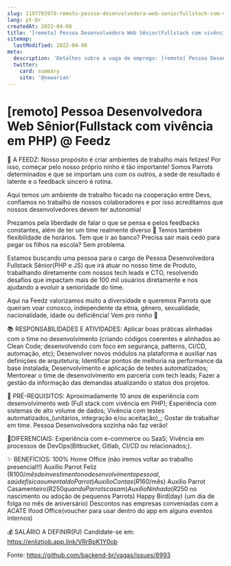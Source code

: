 ```yaml
---
slug: 1197765978-remoto-pessoa-desenvolvedora-web-seniorfullstack-com-vivencia-em-php-at-feedz
lang: pt-br
createdAt: 2022-04-08
title: '[remoto] Pessoa Desenvolvedora Web Sênior(Fullstack com vivência em PHP) @ Feedz - Vaga de Emprego'
sitemap:
  lastModified: 2022-04-08
meta:
  description: 'Detalhes sobre a vaga de emprego: [remoto] Pessoa Desenvolvedora Web Sênior(Fullstack com vivência em PHP) @ Feedz'
  twitter:
    card: summary
    site: '@nawarian'
---
```


# [remoto] Pessoa Desenvolvedora Web Sênior(Fullstack com vivência em PHP) @ Feedz

🚀 A FEEDZ:
Nosso propósito é criar ambientes de trabalho mais felizes! Por isso, começar pelo nosso próprio ninho é tão importante! Somos Parrots determinados e que se importam uns com os outros, a sede de resultado é latente e o feedback sincero é rotina.

Aqui temos um ambiente de trabalho focado na cooperação entre Devs, confiamos no trabalho de nossos colaboradores e por isso acreditamos que nossos desenvolvedores devem ter autonomia!

Prezamos pela liberdade de falar o que se pensa e pelos feedbacks constantes, além de ter um time realmente diverso 💙 Temos também flexibilidade de horários. Tem que ir ao banco? Precisa sair mais cedo para pegar os filhos na escola? Sem problema.

Estamos buscando uma pessoa para o cargo de Pessoa Desenvolvedora Fullstack Sênior(PHP e JS) que irá atuar no nosso time de Produto, trabalhando diretamente com nossos tech leads e CTO, resolvendo desafios que impactam mais de 100 mil usuários diretamente e nos ajudando a evoluir a senioridade do time.

Aqui na Feedz valorizamos muito a diversidade e queremos Parrots que queiram voar conosco, independente da etnia, gênero, sexualidade, nacionalidade, idade ou deficiência! Vem pro ninho 💛

📚 RESPONSABILIDADES E ATIVIDADES:
Aplicar boas práticas alinhadas com o time no desenvolvimento (criando códigos coerentes e alinhados ao Clean Code; desenvolvendo com foco em segurança, patterns, CI/CD, automação, etc);
Desenvolver novos módulos na plataforma e auxiliar nas definições de arquitetura;
Identificar pontos de melhoria na performance da base instalada;
Desenvolvimento e aplicação de testes automatizados;
Mentorear o time de desenvolvimento em parceria com tech leads;
Fazer a gestão da informação das demandas atualizando o status dos projetos.

🥇 PRÉ-REQUISITOS:
Aproximadamente 10 anos de experiência com desenvolvimento web (Full stack com vivência em PHP);
Experiência com sistemas de alto volume de dados;
Vivência com testes automatizados_(unitários, integração e/ou aceitação)_;
Gostar de trabalhar em time. Pessoa Desenvolvedora sozinha não faz verão!

🎯DIFERENCIAIS:
Experiência com e-commerce ou SaaS;
Vivência em processos de DevOps(Bitbucket, Gitlab, CI/CD ou relacionados;).

✨ BENEFÍCIOS:
100% Home Office (não iremos voltar ao trabalho presencial!!)
Auxílio Parrot Feliz (R$100/mês de investimento no desenvolvimento pessoal, saúde física ou mental do Parrot)
Auxílio Contas (R$160/mês)
Auxílio Parrot Casamenteiro(R$250 quando Parrots casam)
Auxílio Ninhada(R$250 no nascimento ou adoção de pequenos Parrots)
Happy Bird(day) (um dia de folga no mês de aniversário)
Descontos nas empresas conveniadas com a ACATE
Ifood Office(voucher para usar dentro do app em alguns eventos internos)

💰 SALÁRIO A DEFINIR(PJ)
Candidate-se em: https://enliztjob.app.link/VRrBpK1Y0ob

Fonte: https://github.com/backend-br/vagas/issues/8993